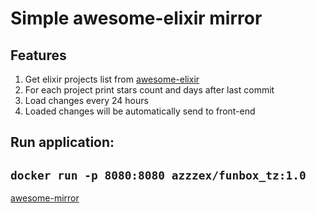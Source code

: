 # Simple awesome-elixir mirror

## Features

1. Get elixir projects list from [awesome-elixir](https://github.com/h4cc/awesome-elixir)
2. For each project print stars count and days after last commit
3. Load changes every 24 hours
4. Loaded changes will be automatically send to front-end

## Run application:
```docker run -p 8080:8080 azzzex/funbox_tz:1.0```
---
[awesome-mirror](http://localhost:8080)
